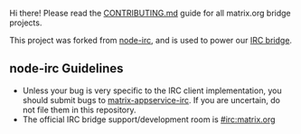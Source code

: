 Hi there! Please read the [CONTRIBUTING.md](https://github.com/matrix-org/matrix-appservice-bridge/blob/develop/CONTRIBUTING.md) guide for all matrix.org bridge
projects.

This project was forked from [node-irc](https://github.com/martynsmith/node-irc), and is used to power our [IRC bridge](https://github.com/matrix-org/matrix-appservice-irc).

## node-irc Guidelines

 - Unless your bug is very specific to the IRC client implementation, you should submit bugs to [matrix-appservice-irc](https://github.com/matrix-org/matrix-appservice-irc).
   If you are uncertain, do not file them in this repository.
 - The official IRC bridge support/development room is [#irc:matrix.org](https://matrix.to/#/#irc:matrix.org)
